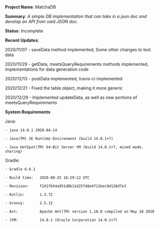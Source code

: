 **Project Name**: MatchaDB

**Summary**: _A simple DB implementation that can take in a json doc and develop an API from said JSON doc._

**Status**: Incomplete

**Recent Updates**:

2020/11/07 - saveData method implemented, Some other changes to test data

2020/11/29 - getData, meetsQueryRequirements methods implemented, implementations 
for data generation code

2020/12/13 - postData implemented, travis-ci implemented

2020/12/21 - Fixed the table object, making it more generic

2020/12/29 - Implemented updateData, as well as new portions of meetsQueryRequirements

**System Requirements**

Java: 

    - java 14.0.1 2020-04-14

    - Java(TM) SE Runtime Environment (build 14.0.1+7)

    - Java HotSpot(TM) 64-Bit Server VM (build 14.0.1+7, mixed mode, sharing)

Gradle:

    - Gradle 6.6.1

    - Build time:   2020-08-25 16:29:12 UTC

    - Revision:     f2d1fb54a951d8b11d25748e4711bec8d128d7e3

    - Kotlin:       1.3.72

    - Groovy:       2.5.12

    - Ant:          Apache Ant(TM) version 1.10.8 compiled on May 10 2020

    - JVM:          14.0.1 (Oracle Corporation 14.0.1+7)